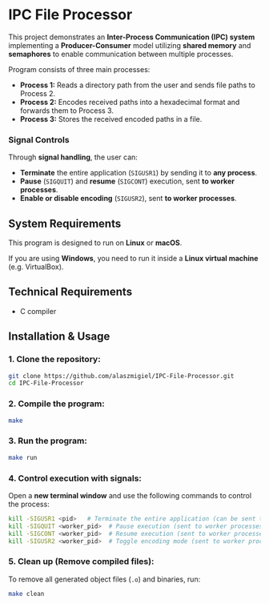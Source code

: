 # IPC File Processor

This project demonstrates an **Inter-Process Communication (IPC) system** implementing a **Producer-Consumer** model utilizing **shared memory** and **semaphores** to enable communication between multiple processes.

Program consists of three main processes:

- **Process 1:** Reads a directory path from the user and sends file paths to Process 2.
- **Process 2:** Encodes received paths into a hexadecimal format and forwards them to Process 3.
- **Process 3:** Stores the received encoded paths in a file.

### Signal Controls

Through **signal handling**, the user can:
- **Terminate** the entire application (`SIGUSR1`) by sending it to **any process**.
- **Pause** (`SIGQUIT`) and **resume** (`SIGCONT`) execution, sent **to worker processes**.
- **Enable or disable encoding** (`SIGUSR2`), sent **to worker processes**.

## System Requirements

This program is designed to run on **Linux** or **macOS**. 

If you are using **Windows**, you need to run it inside a **Linux virtual machine** (e.g. VirtualBox).

## Technical Requirements
- C compiler 

## Installation & Usage

### 1. Clone the repository:
```sh
git clone https://github.com/alaszmigiel/IPC-File-Processor.git
cd IPC-File-Processor
```

### 2. Compile the program:
```sh
make
```

### 3. Run the program:
```sh
make run
```

### 4. Control execution with signals:

Open a **new terminal window** and use the following commands to control the process:

```sh
kill -SIGUSR1 <pid>   # Terminate the entire application (can be sent to any process)
kill -SIGQUIT <worker_pid>  # Pause execution (sent to worker processes)
kill -SIGCONT <worker_pid>  # Resume execution (sent to worker processes)
kill -SIGUSR2 <worker_pid>  # Toggle encoding mode (sent to worker processes)
```

### 5. Clean up (Remove compiled files):

To remove all generated object files (`.o`) and binaries, run:

```sh
make clean
```
